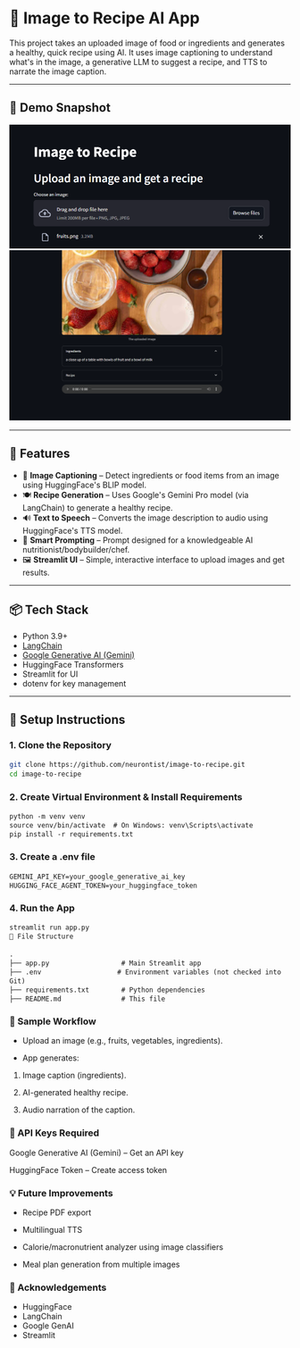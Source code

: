 # 🥗 Image to Recipe AI App

This project takes an uploaded image of food or ingredients and generates a healthy, quick recipe using AI. It uses image captioning to understand what's in the image, a generative LLM to suggest a recipe, and TTS to narrate the image caption.

---

## 📸 Demo Snapshot

![Image to Recipe Demo](./assets/screenshot_demo1.png)
![Image to Recipe Demo](./assets/screenshot_demo2.png)

---


## 🚀 Features

- 📸 **Image Captioning** – Detect ingredients or food items from an image using HuggingFace's BLIP model.
- 🍽️ **Recipe Generation** – Uses Google's Gemini Pro model (via LangChain) to generate a healthy recipe.
- 🔊 **Text to Speech** – Converts the image description to audio using HuggingFace's TTS model.
- 🧠 **Smart Prompting** – Prompt designed for a knowledgeable AI nutritionist/bodybuilder/chef.
- 🖼️ **Streamlit UI** – Simple, interactive interface to upload images and get results.

---

## 📦 Tech Stack

- Python 3.9+
- [LangChain](https://python.langchain.com/)
- [Google Generative AI (Gemini)](https://ai.google.dev/)
- HuggingFace Transformers
- Streamlit for UI
- dotenv for key management

---

## 📝 Setup Instructions

### 1. Clone the Repository

```bash
git clone https://github.com/neurontist/image-to-recipe.git
cd image-to-recipe
```

### 2. Create Virtual Environment & Install Requirements
```
python -m venv venv
source venv/bin/activate  # On Windows: venv\Scripts\activate
pip install -r requirements.txt
```

### 3. Create a .env file
```
GEMINI_API_KEY=your_google_generative_ai_key
HUGGING_FACE_AGENT_TOKEN=your_huggingface_token
```

### 4. Run the App
```
streamlit run app.py
📁 File Structure

.
├── app.py                  # Main Streamlit app
├── .env                   # Environment variables (not checked into Git)
├── requirements.txt        # Python dependencies
├── README.md               # This file
```

### 📸 Sample Workflow

* Upload an image (e.g., fruits, vegetables, ingredients).

* App generates:

1. Image caption (ingredients).

2. AI-generated healthy recipe.

3. Audio narration of the caption.

### 🔐 API Keys Required
Google Generative AI (Gemini) – Get an API key

HuggingFace Token – Create access token

### 💡 Future Improvements
* Recipe PDF export

* Multilingual TTS

* Calorie/macronutrient analyzer using image classifiers

* Meal plan generation from multiple images

### 🙏 Acknowledgements
* HuggingFace
* LangChain
* Google GenAI
* Streamlit
